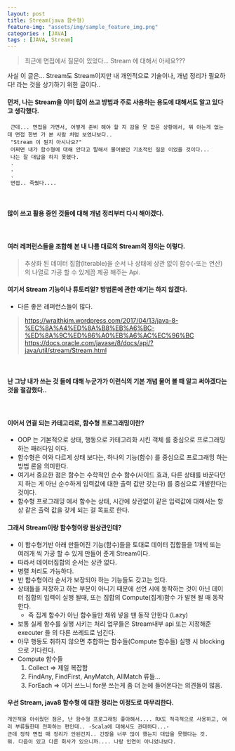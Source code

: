 ```yaml
---
layout: post
title: Stream(java 함수형)
feature-img: "assets/img/sample_feature_img.png"
categories : [JAVA]
tags : [JAVA, Stream]
---
```


> 최근에 면접에서 질문이 있었다...
> Stream 에 대해서 아세요???

사실 이 글은... Stream도 Stream이지만 내 개인적으로 기술이나, 개념 정리가 필요하다! 라는 것을 상기하기 위한 글이다..

#### 먼저, 나는 Stream을 이미 많이 쓰고 방법과 주로 사용하는 용도에 대해서도 알고 있다고 생각했다.

```
 근데... 면접을 가면서, 어떻게 준비 해야 할 지 감을 못 잡은 상황에서, 뭐 아는게 없는데 면접 한번 가 본 사람 처럼 보였나보다..
 "Stream 이 뭔지 아시나요?"
 어쩌면 내가 함수형에 대해 안다고 말해서 물어봤던 기초적인 질문 이었을 것이다...
 나는 잘 대답을 하지 못했다.
 .
 .
 .
 면접.. 죽쒔다....
```

<br/>

#### 많이 쓰고 활용 중인 것들에 대해 개념 정리부터 다시 해야겠다.

<br/>

#### 여러 레퍼런스들을 조합해 본 내 나름 대로의 Stream의 정의는 이렇다.
> 추상화 된 데이터 집합(Iterable)을 순서 나 상태에 상관 없이 함수(-또는 연산) 의 나열로 가공 할 수 있게끔 제공 해주는 Api.

#### 여기서 Stream 기능이나 튜토리얼? 방법론에 관한 얘기는 하지 않겠다.
 - 다른 좋은 레퍼런스들이 많다.
 > <https://wraithkim.wordpress.com/2017/04/13/java-8-%EC%8A%A4%ED%8A%B8%EB%A6%BC-%ED%8A%9C%ED%86%A0%EB%A6%AC%EC%96%BC>
 > <https://docs.oracle.com/javase/8/docs/api/?java/util/stream/Stream.html>


<br/>

#### 난 그냥 내가 쓰는 것 들에 대해 누군가가 이런식의 기본 개념 물어 볼 때 알고 써야겠다는 것을 절감했다..

<br/>

#### 이어서 연결 되는 카테고리로, 함수형 프로그래밍이란?
 - OOP 는 기본적으로 상태, 행동으로 카테고리화 시킨 객체 를 중심으로 프로그래밍 하는 패러다임 이다.
 - 함수형은 이와 다르게 상태 보다는, 하나의 기능(함수) 를 중심으로 프로그래밍 하는 방법 론을 의미한다.
 - 여기서 중요한 점은 함수는 수학적인 순수 함수(사이드 효과, 다른 상태를 바꾼다던지 하는 게 아닌 순수하게 입력값에 대한 출력 값만 갖는다) 를 중심으로 개발한다는 것이다.
 - 함수형 프로그래밍 에서 함수는 상태, 시간에 상관없이 같은 입력값에 대해서는 항상 같은 출력 값을 갖게 되는 걸 목표로 한다.

#### 그래서 Stream이랑 함수형이랑 뭔상관인데?
 - 이 함수형기반 아래 만들어진 기능(함수)들을 토대로 데이터 집합들을 1개씩 또는 여러개 씩 가공 할 수 있게 만들어 준게 Stream이다.
 - 따라서 데이터집합의 순서는 상관 없다.
 - 병렬 처리도 가능하다.
 - 반 함수형이라 순서가 보장되야 하는 기능들도 갖고는 있다.
 - 상태들을 저장하고 하는 부분이 아니기 때문에 선언 시에 동작하는 것이 아닌 데이터 집합의 입력이 실행 될때, 또는 집합의 Compute(집계)함수 가 발현 될 때 동작한다.
    - 즉 집계 함수가 아닌 함수들만 채워 넣을 땐 동작 안한다 (Lazy)
 - 보통 실제 함수를 실행 시키는 처리 업무들은 Stream내부 api 또는 지정해준 executer 들 의 다른 쓰레드로 넘긴다.
 - 아무 행동도 취하지 않으면 추합하는 함수들(Compute 함수들) 실행 시 blocking으로 기다린다.
 - Compute 함수들
    1. Collect => 제일 복잡함
    2. FindAny, FindFirst, AnyMatch, AllMatch 류들...
    3. ForEach => 이거 쓰느니 for문 쓰는게 좀 더 눈에 들어온다는 의견들이 많음.


#### 우선 Stream, java8 함수형 에 대한 정리는 이정도로 마무리한다.
```
개인적을 아쉬웠던 점은, 난 함수형 프로그래밍 좋아해서.... RX도 적극적으로 사용하고, 여러 부류들한테 전파하는 편인데.. -Scala에 대해서도 관대하다...-
근데 정작 면접 때 정리가 안된건지.. 긴장을 너무 많이 했는지 대답을 못했다는 것.
뭐. 다음이 있고 다른 회사가 있으니까.... 나랑 인연이 아니었나보다.
```
